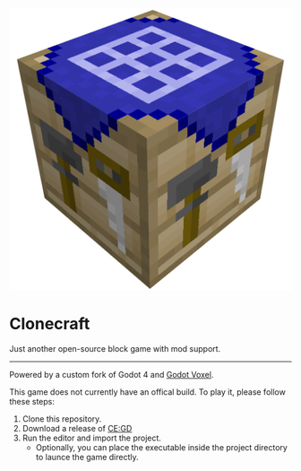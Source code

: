 ![Clonecraft logo](https://github.com/CE-Studio/Clonecraft/blob/main/icon.png)

# Clonecraft
Just another open-source block game with mod support.

---

Powered by a custom fork of Godot 4 and [Godot Voxel](https://github.com/Zylann/godot_voxel).

This game does not currently have an offical build. To play it, please follow these steps:
1. Clone this repository.
2. Download a release of [CE:GD](https://github.com/CE-Studio/CE-GD/releases)
3. Run the editor and import the project.
    - Optionally, you can place the executable inside the project directory to launce the game directly.
